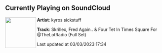 ## Currently Playing on SoundCloud

[<img align="left" width="100" src="https://i1.sndcdn.com/artworks-0S8xah0hvJcJICYU-GPyLFA-t500x500.jpg">](https://soundcloud.com/kyrosickstuff/four-tet-fred-again-skrillex-in-times-square-for-thelotradio-full-set)

**Artist**: kyros sickstuff 

**Track**: Skrillex, Fred Again.. & Four Tet In Times Square For @TheLotRadio (Full Set)

Last updated at 03/03/2023 17:34
